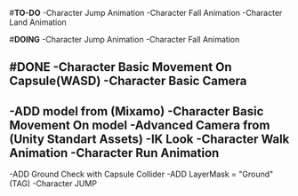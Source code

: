 #**TO-DO**
-Character Jump Animation
-Character Fall Animation
-Character Land Animation

#**DOING**
-Character Jump Animation
-Character Fall Animation

#**DONE**
-Character Basic Movement On Capsule(WASD)
-Character Basic Camera
---
-ADD model from (Mixamo)
-Character Basic Movement On model
-Advanced Camera from (Unity Standart Assets)
-IK Look
-Character Walk Animation
-Character Run Animation
---
-ADD Ground Check with Capsule Collider
-ADD LayerMask = "Ground"(TAG)
-Character JUMP
